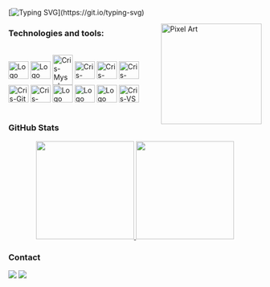 [![Typing SVG](https://readme-typing-svg.demolab.com?font=Fira+Code&weight=500&pause=1000&color=E5E5E5D9&width=435&lines=Hi%2C+everyone!;I'm+Adrian+Calcinas.;Welcome+to+my+Github+profile!)](https://git.io/typing-svg)

<img src="https://github.com/user-attachments/assets/3dd95ed7-9349-404f-8506-a3ad9a4cf5fb" alt="Pixel Art" align="right" width="200">

### Technologies and tools:

<div style="display: inline_block"><br>
    <img align="center" alt="Logo Django" height="35" width="40" src="https://cdn.jsdelivr.net/gh/devicons/devicon@latest/icons/django/django-plain.svg" />
    <img align="center" alt="Logo Dotnet Core" height="35" width="40" src="https://cdn.jsdelivr.net/gh/devicons/devicon@latest/icons/dotnetcore/dotnetcore-original.svg" />
  <img align="center" alt= "Cris-Mysql" height="60" width="40" src="https://cdn.jsdelivr.net/gh/devicons/devicon@latest/icons/postgresql/postgresql-original.svg">
  <img align="center" alt="Cris-Csharp" height="35" width="40" src="https://cdn.jsdelivr.net/gh/devicons/devicon@latest/icons/microsoftsqlserver/microsoftsqlserver-original.svg">
    <img align="center" alt="Cris-CSS" height="35" width="40" src="https://cdn.jsdelivr.net/gh/devicons/devicon@latest/icons/git/git-original.svg">
    <img align="center" alt="Cris-HTML" height="35" width="40" src="https://cdn.jsdelivr.net/gh/devicons/devicon@latest/icons/typescript/typescript-original.svg">

  <img align="center" alt="Cris-Git" height="35" width="40" src="https://cdn.jsdelivr.net/gh/devicons/devicon@latest/icons/docker/docker-original.svg">
  <img align="center" alt="Cris-PHP" height="35" width="40" src="https://cdn.jsdelivr.net/gh/devicons/devicon@latest/icons/github/github-original.svg">
    <img align="center" alt="Logo Next.js" height="35" width="40" src="https://cdn.jsdelivr.net/gh/devicons/devicon@latest/icons/nextjs/nextjs-original.svg" />
    <img align="center" alt="Logo Next.js" height="35" width="40" src="https://cdn.jsdelivr.net/gh/devicons/devicon@latest/icons/react/react-original.svg" />
    <img align="center" alt="Logo Next.js" height="35" width="40" src="https://cdn.jsdelivr.net/gh/devicons/devicon@latest/icons/angular/angular-original.svg" />
  <img align="center" alt="Cris-VS" height="35" width="40" src="https://cdn.jsdelivr.net/gh/devicons/devicon@latest/icons/tailwindcss/tailwindcss-original.svg">
</div><br>

### GitHub Stats

<div align="center" style="display: flex; justify-content: center;">
  <a href="https://github.com/anacristinaneves">
    <img height="195px" src="https://github-readme-stats.vercel.app/api?username=anacristinaneves&show_icons=true&theme=one_dark_pro&include_all_commits=true&count_private=true"/>
    <img height="195px" src="https://github-readme-stats.vercel.app/api/top-langs/?username=anacristinaneves&layout=compact&langs_count=7&theme=one_dark_pro"/>
  </a>
</div>
    
### Contact

<div> 
  <a href="https://www.linkedin.com/in/calcinas-adrian/" target="_blank"><img src="https://img.shields.io/badge/-LinkedIn-%230077B5?style=for-the-badge&logo=linkedin&logoColor=white" target="_blank"></a> 
  <a href="mailto:adrianelmayordomo@gmail.com"><img src="https://img.shields.io/badge/-Gmail-%23333?style=for-the-badge&logo=gmail&logoColor=white" target="_blank"></a>
</div>